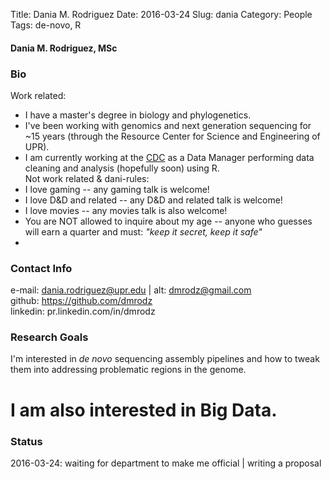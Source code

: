 Title: Dania M. Rodriguez Date: 2016-03-24 Slug: dania Category: People Tags: de-novo, R  
  
#### Dania M. Rodriguez, MSc  
  
### Bio  
Work related:  
  - I have a master's degree in biology and phylogenetics.  
  - I've been working with genomics and next generation sequencing for ~15 years (through the Resource Center for Science and Engineering of UPR).  
  - I am currently working at the [CDC](http://www.cdc.gov) as a Data Manager performing data cleaning and analysis (hopefully soon) using R.  
Not work related & dani-rules:  
  - I love gaming -- any gaming talk is welcome!  
  - I love D&D and related -- any D&D and related talk is welcome!  
  - I love movies -- any movies talk is also welcome!  
  - You are NOT allowed to inquire about my age -- anyone who guesses will earn a quarter and must: *"keep it secret, keep it safe"*  
  - 
  
### Contact Info  
e-mail: dania.rodriguez@upr.edu | alt: dmrodz@gmail.com  
github: https://github.com/dmrodz  
linkedin: pr.linkedin.com/in/dmrodz  
  
### Research Goals  
I'm interested in *de novo* sequencing assembly pipelines and how to tweak them into addressing problematic regions in the genome.  
# I am also interested in Big Data.  
  
### Status  
2016-03-24: waiting for department to make me official | writing a proposal
  
  
  
  

